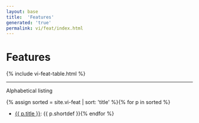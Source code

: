 ```yaml
---
layout: base
title:  'Features'
generated: 'true'
permalink: vi/feat/index.html
---
```


# Features

{% include vi-feat-table.html %}

----------

Alphabetical listing

{% assign sorted = site.vi-feat | sort: 'title' %}{% for p in sorted %}
* [{{ p.title }}](): {{ p.shortdef }}{% endfor %}
